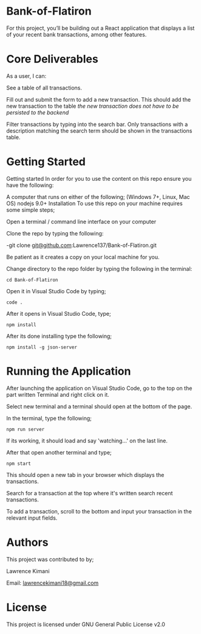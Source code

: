 # Bank-of-Flatiron
For this project, you’ll be building out a React application that displays a
list of your recent bank transactions, among other features.

# Core Deliverables
As a user, I can:

See a table of all transactions.


 Fill out and submit the form to add a new transaction. This should add the new transaction to the table *the new transaction does not have to be persisted to the backend*


Filter transactions by typing into the search bar. Only transactions with a description matching the search term should be shown in the transactions table.

# Getting Started
Getting started In order for you to use the content on this repo ensure you have the following:

A computer that runs on either of the following; (Windows 7+, Linux, Mac OS) nodejs 9.0+ Installation To use this repo on your machine requires some simple steps;

Open a terminal / command line interface on your computer

Clone the repo by typing the following:

-git clone git@github.com:Lawrence137/Bank-of-Flatiron.git

Be patient as it creates a copy on your local machine for you.

Change directory to the repo folder by typing the following in the terminal:

 `cd Bank-of-Flatiron`

 Open it in Visual Studio Code by typing;

`code .`

After it opens in Visual Studio Code, type;


`npm install`

After its done installing type the following;

`npm install -g json-server`

# Running the Application


After launching the application on Visual Studio Code, go to the top on the part written Terminal and right click on it.

Select new terminal and a terminal should open at the bottom of the page.

In the terminal, type the following;

 ``npm run server``
 
 If its working, it should load and say 'watching...' on the last line.


After that open another terminal and type;

 `npm start`
 
  This should open a new tab in your browser which displays the transactions.

 Search for a transaction at the top where it's written search recent transactions.

To add a transaction, scroll to the bottom and input your transaction in the relevant input fields.

# Authors

This project was contributed to by;

Lawrence Kimani

Email: lawrencekimani18@gmail.com

# License 

This project is licensed under GNU General Public License v2.0